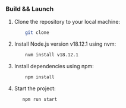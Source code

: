 ### Build && Launch

<ol>

<li> Clone the repository to your local machine: </li>

```bash
    git clone
```

<li> Install Node.js version v18.12.1 using nvm: </li>

```bash
    nvm install v18.12.1
```

<li>  Install dependencies using npm: </li>

```bash
    npm install
```

<li> Start the project: </li>

```bash
   npm run start
```
